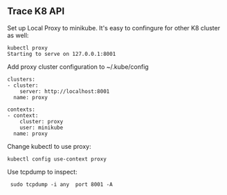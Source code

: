 ## Trace K8 API 

Set up Local Proxy to minikube.  It's easy to confingure for other K8 cluster as well:

```
kubectl proxy
Starting to serve on 127.0.0.1:8001
```
Add proxy cluster configuration to ~/.kube/config
```
clusters:
- cluster:
    server: http://localhost:8001
  name: proxy

contexts:
- context:
    cluster: proxy
    user: minikube
  name: proxy
```

Change kubectl to use proxy:
```
kubectl config use-context proxy
```

Use tcpdump to inspect:
```
 sudo tcpdump -i any  port 8001 -A
```



